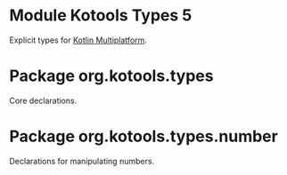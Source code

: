 # Module Kotools Types 5

Explicit types for
[Kotlin Multiplatform](https://www.jetbrains.com/kotlin-multiplatform).

# Package org.kotools.types

Core declarations.

# Package org.kotools.types.number

Declarations for manipulating numbers.

